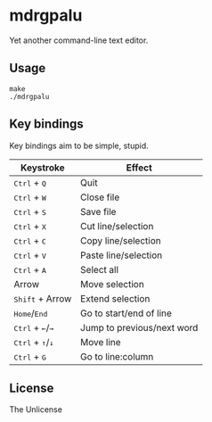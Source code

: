 # mdrgpalu

Yet another command-line text editor.

## Usage

```shell
make
./mdrgpalu
```

## Key bindings

Key bindings aim to be simple, stupid.

Keystroke | Effect
----------|-------
<kbd>Ctrl</kbd> + <kbd>Q</kbd> | Quit
<kbd>Ctrl</kbd> + <kbd>W</kbd> | Close file
<kbd>Ctrl</kbd> + <kbd>S</kbd> | Save file
<kbd>Ctrl</kbd> + <kbd>X</kbd> | Cut line/selection
<kbd>Ctrl</kbd> + <kbd>C</kbd> | Copy line/selection
<kbd>Ctrl</kbd> + <kbd>V</kbd> | Paste line/selection
<kbd>Ctrl</kbd> + <kbd>A</kbd> | Select all
Arrow | Move selection
<kbd>Shift</kbd> + Arrow | Extend selection
<kbd>Home</kbd>/<kbd>End</kbd> | Go to start/end of line
<kbd>Ctrl</kbd> + <kbd>←</kbd>/<kbd>→</kbd> | Jump to previous/next word
<kbd>Ctrl</kbd> + <kbd>↑</kbd>/<kbd>↓</kbd> | Move line
<kbd>Ctrl</kbd> + <kbd>G</kbd> | Go to line:column

## License

The Unlicense

